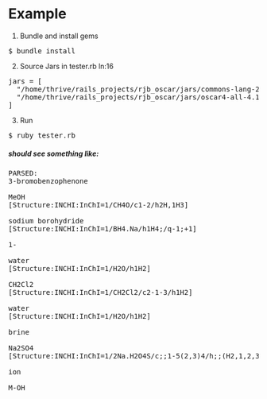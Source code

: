 # Example

1. Bundle and install gems
<pre>
$ bundle install
</pre>

2. Source Jars in tester.rb ln:16
<pre>
jars = [
  "/home/thrive/rails_projects/rjb_oscar/jars/commons-lang-2.1.jar", 
  "/home/thrive/rails_projects/rjb_oscar/jars/oscar4-all-4.1-with-dependencies.jar", 
]
</pre>

3. Run
<pre>
$ ruby tester.rb
</pre>


##### should see something like:

<pre>
PARSED:
3-bromobenzophenone
 
MeOH
[Structure:INCHI:InChI=1/CH4O/c1-2/h2H,1H3]
 
sodium borohydride
[Structure:INCHI:InChI=1/BH4.Na/h1H4;/q-1;+1]
 
1-
 
water
[Structure:INCHI:InChI=1/H2O/h1H2]
 
CH2Cl2
[Structure:INCHI:InChI=1/CH2Cl2/c2-1-3/h1H2]
 
water
[Structure:INCHI:InChI=1/H2O/h1H2]
 
brine
 
Na2SO4
[Structure:INCHI:InChI=1/2Na.H2O4S/c;;1-5(2,3)4/h;;(H2,1,2,3,4)/q2*+1;/p-2/f2Na.O4S/q2m;-2]
 
ion
 
M-OH

</pre>


